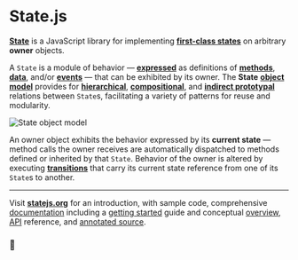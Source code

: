 # State.js

**[State][0]** is a JavaScript library for implementing **[first-class states][1]** on arbitrary **owner** objects.

A `State` is a module of behavior — **[expressed][2]** as definitions of **[methods][3]**, **[data][4]**, and/or **[events][5]** — that can be exhibited by its owner. The **State** **[object model][6]** provides for **[hierarchical][7]**, **[compositional][8]**, and **[indirect prototypal][9]** relations between `State`s, facilitating a variety of patterns for reuse and modularity.

![State object model](http://statejs.org/img/model-4-75pct.png)

An owner object exhibits the behavior expressed by its **current state** — method calls the owner receives are automatically dispatched to methods defined or inherited by that `State`. Behavior of the owner is altered by executing **[transitions][10]** that carry its current state reference from one of its `State`s to another.

* * *

Visit **[statejs.org][]** for an introduction, with sample code, comprehensive [documentation][] including a [getting started][] guide and conceptual [overview][], [API][] reference, and [annotated source][].

### &#x1f44b;




[0]: http://statejs.org/
[1]: http://statejs.org/docs/#concepts--states
[2]: http://statejs.org/docs/#concepts--expressions
[3]: http://statejs.org/docs/#concepts--methods
[4]: http://statejs.org/docs/#concepts--data
[5]: http://statejs.org/docs/#concepts--events
[6]: http://statejs.org/docs/#concepts--object-model
[7]: http://statejs.org/docs/#concepts--object-model--superstates-and-substates
[8]: http://statejs.org/docs/#concepts--object-model--parastates-and-composition
[9]: http://statejs.org/docs/#concepts--object-model--protostates-and-epistates
[10]: http://statejs.org/docs/#concepts--transitions

[statejs.org]:       http://statejs.org/
[documentation]:     http://statejs.org/docs/
[getting started]:   http://statejs.org/docs/#getting-started
[overview]:          http://statejs.org/docs/#overview
[API]:               http://statejs.org/api/
[annotated source]:  http://statejs.org/source/
